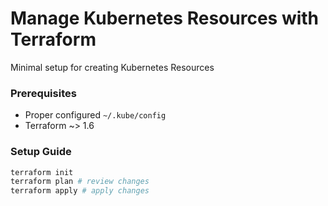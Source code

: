 # Manage Kubernetes Resources with Terraform

Minimal setup for creating Kubernetes Resources

### Prerequisites

- Proper configured `~/.kube/config`
- Terraform ~> 1.6

### Setup Guide

```bash
terraform init
terraform plan # review changes
terraform apply # apply changes
```

